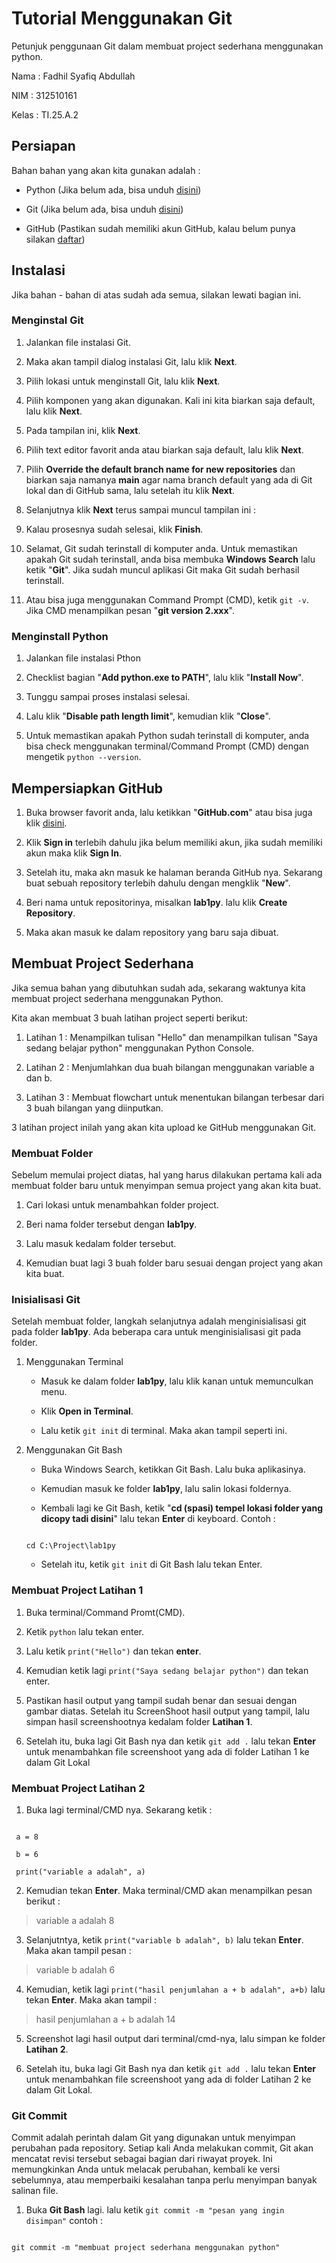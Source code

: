 # Tutorial Menggunakan Git

Petunjuk penggunaan Git dalam membuat project sederhana menggunakan python.


Nama : Fadhil Syafiq Abdullah

NIM : 312510161

Kelas : TI.25.A.2



## Persiapan

Bahan bahan yang akan kita gunakan adalah :

- Python (Jika belum ada, bisa unduh [disini](https://www.python.org/downloads/))

- Git (Jika belum ada, bisa unduh [disini](https://git-scm.com/downloads))

- GitHub (Pastikan sudah memiliki akun GitHub, kalau belum punya silakan [daftar](https://github.com/))



## Instalasi

Jika bahan - bahan di atas sudah ada semua, silakan lewati bagian ini.  



### Menginstal Git 

1. Jalankan file instalasi Git.

2. Maka akan tampil dialog instalasi Git, lalu klik **Next**.



3. Pilih lokasi untuk menginstall Git, lalu klik **Next**.



4. Pilih komponen yang akan digunakan. Kali ini kita biarkan saja default, lalu klik **Next**.


5. Pada tampilan ini, klik **Next**.


6. Pilih text editor favorit anda atau biarkan saja default, lalu klik **Next**.


7. Pilih **Override the default branch name for new repositories** dan biarkan saja namanya **main** agar nama branch default yang ada di Git lokal dan di GitHub sama, lalu setelah itu klik **Next**.



8. Selanjutnya klik **Next** terus sampai muncul tampilan ini :



9. Kalau prosesnya sudah selesai, klik **Finish**.



10. Selamat, Git sudah terinstall di komputer anda. Untuk memastikan apakah Git sudah terinstall, anda bisa membuka **Windows Search** lalu ketik "**Git**". Jika sudah muncul aplikasi Git maka Git sudah berhasil terinstall.



11. Atau bisa juga menggunakan Command Prompt (CMD), ketik ```git -v```. Jika CMD menampilkan pesan "**git version 2.xxx**".



### Menginstall Python

1. Jalankan file instalasi Pthon

2. Checklist bagian "**Add python.exe to PATH**", lalu klik "**Install Now**".



3. Tunggu sampai proses instalasi selesai.



4. Lalu klik "**Disable path length limit**", kemudian klik "**Close**".



5. Untuk memastikan apakah Python sudah terinstall di komputer, anda bisa check menggunakan terminal/Command Prompt (CMD) dengan mengetik ```python --version```.



## Mempersiapkan GitHub

1. Buka browser favorit anda, lalu ketikkan "**GitHub.com**" atau bisa juga klik [disini](https://github.com/).



2. Klik **Sign in** terlebih dahulu jika belum memiliki akun, jika sudah memiliki akun maka klik **Sign In**.



3. Setelah itu, maka akn masuk ke halaman beranda GitHub nya. Sekarang buat sebuah repository terlebih dahulu dengan mengklik "**New**".



4. Beri nama untuk repositorinya, misalkan **lab1py**. lalu klik **Create Repository**.



5. Maka akan masuk ke dalam repository yang baru saja dibuat.


## Membuat Project Sederhana

Jika semua bahan yang dibutuhkan sudah ada, sekarang waktunya kita membuat project sederhana menggunakan Python.  



Kita akan membuat 3 buah latihan project seperti berikut:  

1. Latihan 1 : Menampilkan tulisan "Hello" dan menampilkan tulisan "Saya sedang belajar python" menggunakan Python Console.

2. Latihan 2 : Menjumlahkan dua buah bilangan menggunakan variable a dan b.

3. Latihan 3 : Membuat flowchart untuk menentukan bilangan terbesar dari 3 buah bilangan yang diinputkan.  



3 latihan project inilah yang akan kita upload ke GitHub menggunakan Git.



### Membuat Folder

Sebelum memulai project diatas, hal yang harus dilakukan pertama kali ada membuat folder baru untuk menyimpan semua project yang akan kita buat.



1. Cari lokasi untuk menambahkan folder project.

2. Beri nama folder tersebut dengan **lab1py**.

3. Lalu masuk kedalam folder tersebut.

4. Kemudian buat lagi 3 buah folder baru sesuai dengan project yang akan kita buat.



### Inisialisasi Git

Setelah membuat folder, langkah selanjutnya adalah menginisialisasi git pada folder **lab1py**. Ada beberapa cara untuk menginisialisasi git pada folder.



1. Menggunakan Terminal

    - Masuk ke dalam folder **lab1py**, lalu klik kanan untuk memunculkan menu.

    - Klik **Open in Terminal**.

    - Lalu ketik ```git init``` di terminal. Maka akan tampil seperti ini.



2. Menggunakan Git Bash

    - Buka Windows Search, ketikkan Git Bash. Lalu buka aplikasinya.

    - Kemudian masuk ke folder **lab1py**, lalu salin lokasi foldernya.

    - Kembali lagi ke Git Bash, ketik "**cd (spasi) tempel lokasi folder yang dicopy tadi disini**" lalu tekan **Enter** di keyboard. Contoh :

    ```

    cd C:\Project\lab1py

    ```

    - Setelah itu, ketik ```git init``` di Git Bash lalu tekan Enter.



### Membuat Project Latihan 1

1. Buka terminal/Command Promt(CMD).



2. Ketik ```python``` lalu tekan enter.



3. Lalu ketik ```print("Hello")``` dan tekan **enter**.


4. Kemudian ketik lagi ```print("Saya sedang belajar python")``` dan tekan enter.


5. Pastikan hasil output yang tampil sudah benar dan sesuai dengan gambar diatas. Setelah itu ScreenShoot hasil output yang tampil, lalu simpan hasil screenshootnya kedalam folder **Latihan 1**.



6. Setelah itu, buka lagi Git Bash nya dan ketik ```git add .``` lalu tekan **Enter** untuk menambahkan file screenshoot yang ada di folder Latihan 1 ke dalam Git Lokal



### Membuat Project Latihan 2

1. Buka lagi terminal/CMD nya. Sekarang ketik :

```

 a = 8

 b = 6

 print("variable a adalah", a)

 ```

2. Kemudian tekan **Enter**. Maka terminal/CMD akan menampilkan pesan berikut :



>variable a adalah 8



3. Selanjutntya, ketik ```print("variable b adalah", b)``` lalu tekan **Enter**. Maka akan tampil pesan :

>variable b adalah 6



4. Kemudian, ketik lagi ```print("hasil penjumlahan a + b adalah", a+b)``` lalu tekan **Enter**. Maka akan tampil :

> hasil penjumlahan a + b adalah 14



5. Screenshot lagi hasil output dari terminal/cmd-nya, lalu simpan ke folder **Latihan 2**.



6. Setelah itu, buka lagi Git Bash nya dan ketik ```git add .``` lalu tekan **Enter** untuk menambahkan file screenshoot yang ada di folder Latihan 2 ke dalam Git Lokal.



### Git Commit

Commit adalah perintah dalam Git yang digunakan untuk menyimpan perubahan pada repository. Setiap kali Anda melakukan commit, Git akan mencatat revisi tersebut sebagai bagian dari riwayat proyek. Ini memungkinkan Anda untuk melacak perubahan, kembali ke versi sebelumnya, atau memperbaiki kesalahan tanpa perlu menyimpan banyak salinan file.  



1. Buka **Git Bash** lagi. lalu ketik ```git commit -m "pesan yang ingin disimpan"``` contoh :

```

git commit -m "membuat project sederhana menggunakan python"

```
